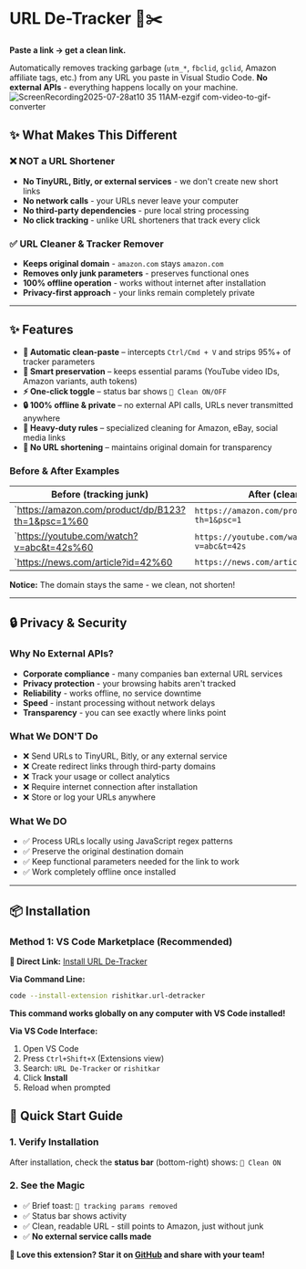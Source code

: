 # URL De-Tracker 🔗✂️

**Paste a link → get a clean link.**

Automatically removes tracking garbage (`utm_*`, `fbclid`, `gclid`, Amazon affiliate tags, etc.) from any URL you paste in Visual Studio Code. **No external APIs** - everything happens locally on your machine.
![ScreenRecording2025-07-28at10 35 11AM-ezgif com-video-to-gif-converter](https://github.com/user-attachments/assets/069c1787-3960-4eab-89fd-3eb7fa6fbbfb)



## ✨ What Makes This Different

### ❌ **NOT a URL Shortener**
- **No TinyURL, Bitly, or external services** - we don't create new short links
- **No network calls** - your URLs never leave your computer
- **No third-party dependencies** - pure local string processing
- **No click tracking** - unlike URL shorteners that track every click

### ✅ **URL Cleaner & Tracker Remover**
- **Keeps original domain** - `amazon.com` stays `amazon.com`
- **Removes only junk parameters** - preserves functional ones
- **100% offline operation** - works without internet after installation
- **Privacy-first approach** - your links remain completely private

---

## ✨ Features

- **🚀 Automatic clean-paste** – intercepts `Ctrl/Cmd + V` and strips 95%+ of tracker parameters
- **🔧 Smart preservation** – keeps essential params (YouTube video IDs, Amazon variants, auth tokens)
- **⚡ One-click toggle** – status bar shows `🔗 Clean ON/OFF`
- **🔒 100% offline & private** – no external API calls, URLs never transmitted anywhere
- **🎯 Heavy-duty rules** – specialized cleaning for Amazon, eBay, social media links
- **🚫 No URL shortening** – maintains original domain for transparency

### Before & After Examples

| Before (tracking junk) | After (clean) |
|------------------------|---------------|
| `https://amazon.com/product/dp/B123?th=1&psc=1%60 | `https://amazon.com/product/dp/B123?th=1&psc=1` |
| `https://youtube.com/watch?v=abc&t=42s%60 | `https://youtube.com/watch?v=abc&t=42s` |
| `https://news.com/article?id=42%60 | `https://news.com/article?id=42` |

**Notice:** The domain stays the same - we clean, not shorten!

---

## 🔒 Privacy & Security

### **Why No External APIs?**
- **Corporate compliance** - many companies ban external URL services
- **Privacy protection** - your browsing habits aren't tracked
- **Reliability** - works offline, no service downtime
- **Speed** - instant processing without network delays
- **Transparency** - you can see exactly where links point

### **What We DON'T Do**
- ❌ Send URLs to TinyURL, Bitly, or any external service
- ❌ Create redirect links through third-party domains
- ❌ Track your usage or collect analytics
- ❌ Require internet connection after installation
- ❌ Store or log your URLs anywhere

### **What We DO**
- ✅ Process URLs locally using JavaScript regex patterns
- ✅ Preserve the original destination domain
- ✅ Keep functional parameters needed for the link to work
- ✅ Work completely offline once installed
---

## 📦 Installation

### Method 1: VS Code Marketplace (Recommended)

**🔗 Direct Link:** [Install URL De-Tracker](https://marketplace.visualstudio.com/items?itemName=rishitkar.url-detracker)

**Via Command Line:**

```bash
code --install-extension rishitkar.url-detracker
```
**This command works globally on any computer with VS Code installed!**

**Via VS Code Interface:**
1. Open VS Code
2. Press `Ctrl+Shift+X` (Extensions view)
3. Search: `URL De-Tracker` or `rishitkar`
4. Click **Install**
5. Reload when prompted

## 🚀 Quick Start Guide

### 1. Verify Installation
After installation, check the **status bar** (bottom-right) shows: `🔗 Clean ON`

### 2. See the Magic
- ✅ Brief toast: `🔗 tracking params removed`
- ✅ Status bar shows activity
- ✅ Clean, readable URL - still points to Amazon, just without junk
- ✅ **No external service calls made**

**💝 Love this extension? Star it on [GitHub](https://github.com/rishitkar/url-detracker) and share with your team!**

